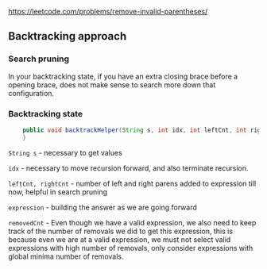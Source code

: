 https://leetcode.com/problems/remove-invalid-parentheses/

## Backtracking approach

### Search pruning

In your backtracking state, if you have an extra closing brace before a opening brace, does not make sense to search more down that configuration.

### Backtracking state


```java
    public void backtrackHelper(String s, int idx, int leftCnt, int rightCnt, StringBuilder expression, int removedCnt) {
    }
```

`String s` - necessary to get values

`idx` - necessary to move recursion forward, and also terminate recursion.

`leftCnt, rightCnt` - number of left and right parens added to expression till now, helpful in search pruning

`expression` - building the answer as we are going forward

`removedCnt` - Even though we have a valid expression, we also need to keep track of the number of removals we did to get this expression, this is because even we are at a valid expression, we must not select valid expressions with high number of removals, only consider expressions with global minima number of removals.